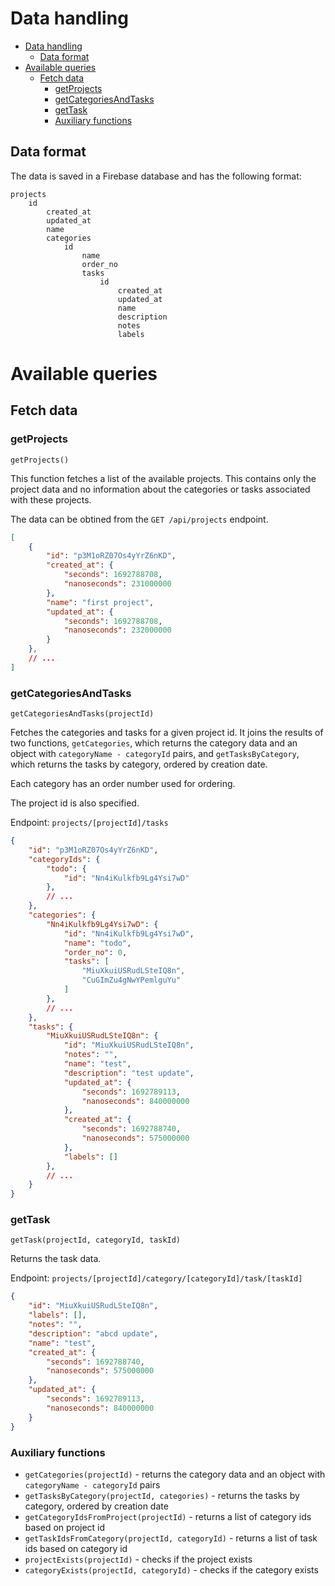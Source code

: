 # Data handling

- [Data handling](#data-handling)
  - [Data format](#data-format)
- [Available queries](#available-queries)
  - [Fetch data](#fetch-data)
    - [getProjects](#getprojects)
    - [getCategoriesAndTasks](#getcategoriesandtasks)
    - [getTask](#gettask)
    - [Auxiliary functions](#auxiliary-functions)


## Data format

The data is saved in a Firebase database and has the following format:

```
projects
    id
        created_at
        updated_at
        name
        categories
            id
                name
                order_no
                tasks
                    id
                        created_at
                        updated_at
                        name
                        description
                        notes
                        labels
```

# Available queries

## Fetch data

### getProjects

`getProjects()`

This function fetches a list of the available projects. This contains only the project data and no information about the categories or tasks associated with these projects.

The data can be obtined from the `GET /api/projects` endpoint.

```json
[
    {
        "id": "p3M1oRZ07Os4yYrZ6nKD",
        "created_at": {
            "seconds": 1692788708,
            "nanoseconds": 231000000
        },
        "name": "first project",
        "updated_at": {
            "seconds": 1692788708,
            "nanoseconds": 232000000
        }
    },
    // ...
]
```

### getCategoriesAndTasks

`getCategoriesAndTasks(projectId)`

Fetches the categories and tasks for a given project id. It joins the results of two functions, `getCategories`, which returns the category data and an object with `categoryName - categoryId` pairs, and `getTasksByCategory`, which returns the tasks by category, ordered by creation date. 

Each category has an order number used for ordering.

The project id is also specified.

Endpoint: `projects/[projectId]/tasks`

```json
{
    "id": "p3M1oRZ07Os4yYrZ6nKD",
    "categoryIds": {
        "todo": {
            "id": "Nn4iKulkfb9Lg4Ysi7wD"
        },
        // ...
    },
    "categories": {
        "Nn4iKulkfb9Lg4Ysi7wD": {
            "id": "Nn4iKulkfb9Lg4Ysi7wD",
            "name": "todo",
            "order_no": 0,
            "tasks": [
                "MiuXkuiUSRudLSteIQ8n",
                "CuGImZu4gNwYPemlguYu"
            ]
        },
        // ...
    },
    "tasks": {
        "MiuXkuiUSRudLSteIQ8n": {
            "id": "MiuXkuiUSRudLSteIQ8n",
            "notes": "",
            "name": "test",
            "description": "test update",
            "updated_at": {
                "seconds": 1692789113,
                "nanoseconds": 840000000
            },
            "created_at": {
                "seconds": 1692788740,
                "nanoseconds": 575000000
            },
            "labels": []
        },
        // ...
    }
}
```


### getTask

`getTask(projectId, categoryId, taskId)`

Returns the task data.

Endpoint: `projects/[projectId]/category/[categoryId]/task/[taskId]`

```json
{
    "id": "MiuXkuiUSRudLSteIQ8n",
    "labels": [],
    "notes": "",
    "description": "abcd update",
    "name": "test",
    "created_at": {
        "seconds": 1692788740,
        "nanoseconds": 575000000
    },
    "updated_at": {
        "seconds": 1692789113,
        "nanoseconds": 840000000
    }
}
```

### Auxiliary functions

- `getCategories(projectId)` - returns the category data and an object with `categoryName - categoryId` pairs
- `getTasksByCategory(projectId, categories)` - returns the tasks by category, ordered by creation date
- `getCategoryIdsFromProject(projectId)` - returns a list of category ids based on project id
- `getTaskIdsFromCategory(projectId, categoryId)` - returns a list of task ids based on category id
- `projectExists(projectId)` - checks if the project exists
- `categoryExists(projectId, categoryId)` - checks if the category exists